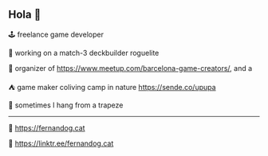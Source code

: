 ## Hola 👋

🕹️ freelance game developer

👾 working on a match-3 deckbuilder roguelite

🤙 organizer of https://www.meetup.com/barcelona-game-creators/, and a

⛺️ game maker coliving camp in nature https://sende.co/upupa

🤸 sometimes I hang from a trapeze

---

🔗 https://fernandog.cat

🔗 https://linktr.ee/fernandog.cat

<!--
**fernandogcat/fernandogcat** is a ✨ _special_ ✨ repository because its `README.md` (this file) appears on your GitHub profile.

Here are some ideas to get you started:

- 🔭 I’m currently working on ...
- 🌱 I’m currently learning ...
- 👯 I’m looking to collaborate on ...
- 🤔 I’m looking for help with ...
- 💬 Ask me about ...
- 📫 How to reach me: ...
- 😄 Pronouns: ...
- ⚡ Fun fact: ...
-->
